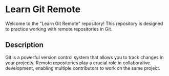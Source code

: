 # Learn Git Remote

Welcome to the "Learn Git Remote" repository! This repository is designed to practice working with remote repositories in Git.

## Description

Git is a powerful version control system that allows you to track changes in your projects. Remote repositories play a crucial role in collaborative development, enabling multiple contributors to work on the same project.

